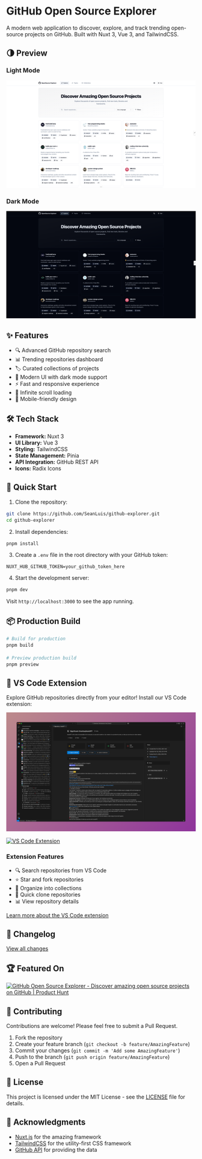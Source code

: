 # GitHub Open Source Explorer

A modern web application to discover, explore, and track trending open-source projects on GitHub. Built with Nuxt 3, Vue 3, and TailwindCSS.

## 🌗 Preview

### Light Mode
![GitHub Open Source Explorer Light Mode](/PREVIEW_LIGHT.png)

### Dark Mode
![GitHub Open Source Explorer Dark Mode](/PREVIEW_DARK.png)

## ✨ Features

- 🔍 Advanced GitHub repository search
- 📊 Trending repositories dashboard
- 🏷️ Curated collections of projects
- 🎨 Modern UI with dark mode support
- ⚡ Fast and responsive experience
- 🚀 Infinite scroll loading
- 📱 Mobile-friendly design

## 🛠️ Tech Stack

- **Framework:** Nuxt 3
- **UI Library:** Vue 3
- **Styling:** TailwindCSS
- **State Management:** Pinia
- **API Integration:** GitHub REST API
- **Icons:** Radix Icons

## 🚀 Quick Start

1. Clone the repository:
```bash
git clone https://github.com/SeanLuis/github-explorer.git
cd github-explorer
```

2. Install dependencies:
```bash
pnpm install
```

3. Create a `.env` file in the root directory with your GitHub token:
```env
NUXT_HUB_GITHUB_TOKEN=your_github_token_here
```

4. Start the development server:
```bash
pnpm dev
```

Visit `http://localhost:3000` to see the app running.

## 📦 Production Build

```bash
# Build for production
pnpm build

# Preview production build
pnpm preview
```

## 🔌 VS Code Extension

Explore GitHub repositories directly from your editor! Install our VS Code extension:

![Overview](public/screenshots/overview.png)

[![VS Code Extension](https://img.shields.io/visual-studio-marketplace/v/SeanLuisGuadaRodriguez.opensource-explorer?label=VS%20Code%20Extension&color=blue)](https://marketplace.visualstudio.com/items?itemName=SeanLuisGuadaRodriguez.opensource-explorer)

### Extension Features
- 🔍 Search repositories from VS Code
- ⭐ Star and fork repositories
- 📁 Organize into collections
- 🚀 Quick clone repositories
- 📊 View repository details

[Learn more about the VS Code extension](vscode-extension/README.md)

## 📝 Changelog
[View all changes](vscode-extension/CHANGELOG.md)

## 🏆 Featured On

<a href="https://www.producthunt.com/posts/github-open-source-explorer?utm_source=badge-featured&utm_medium=badge&utm_souce=badge-github&#0045;open&#0045;source&#0045;explorer" target="_blank"><img src="https://api.producthunt.com/widgets/embed-image/v1/featured.svg?post_id=873338&theme=light" alt="GitHub&#0032;Open&#0032;Source&#0032;Explorer - Discover&#0032;amazing&#0032;open&#0032;source&#0032;projects&#0032;on&#0032;GitHub | Product Hunt" style="width: 250px; height: 54px;" width="250" height="54" /></a>

## 🤝 Contributing

Contributions are welcome! Please feel free to submit a Pull Request.

1. Fork the repository
2. Create your feature branch (`git checkout -b feature/AmazingFeature`)
3. Commit your changes (`git commit -m 'Add some AmazingFeature'`)
4. Push to the branch (`git push origin feature/AmazingFeature`)
5. Open a Pull Request

## 📝 License

This project is licensed under the MIT License - see the [LICENSE](LICENSE) file for details.

## 🙏 Acknowledgments

- [Nuxt.js](https://nuxt.com/) for the amazing framework
- [TailwindCSS](https://tailwindcss.com/) for the utility-first CSS framework
- [GitHub API](https://docs.github.com/en/rest) for providing the data
